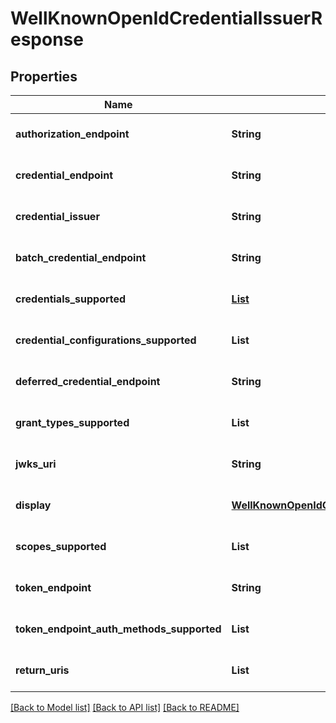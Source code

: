 # WellKnownOpenIdCredentialIssuerResponse

## Properties

| Name                                      | Type                                                                                                      | Description | Notes                        |
| ----------------------------------------- | --------------------------------------------------------------------------------------------------------- | ----------- | ---------------------------- |
| **authorization_endpoint**                | **String**                                                                                                |             | [optional] [default to null] |
| **credential_endpoint**                   | **String**                                                                                                |             | [optional] [default to null] |
| **credential_issuer**                     | **String**                                                                                                |             | [optional] [default to null] |
| **batch_credential_endpoint**             | **String**                                                                                                |             | [optional] [default to null] |
| **credentials_supported**                 | [**List**](WellKnownOpenIdCredentialIssuerResponse_credentials_supported_inner.md)                        |             | [optional] [default to null] |
| **credential_configurations_supported**   | **List**                                                                                                  |             | [optional] [default to null] |
| **deferred_credential_endpoint**          | **String**                                                                                                |             | [optional] [default to null] |
| **grant_types_supported**                 | **List**                                                                                                  |             | [optional] [default to null] |
| **jwks_uri**                              | **String**                                                                                                |             | [optional] [default to null] |
| **display**                               | [**WellKnownOpenIdCredentialIssuerResponse_display**](WellKnownOpenIdCredentialIssuerResponse_display.md) |             | [optional] [default to null] |
| **scopes_supported**                      | **List**                                                                                                  |             | [optional] [default to null] |
| **token_endpoint**                        | **String**                                                                                                |             | [optional] [default to null] |
| **token_endpoint_auth_methods_supported** | **List**                                                                                                  |             | [optional] [default to null] |
| **return_uris**                           | **List**                                                                                                  |             | [optional] [default to null] |

[[Back to Model list]](../README.md#documentation-for-models) [[Back to API list]](../README.md#documentation-for-api-endpoints) [[Back to README]](../README.md)
